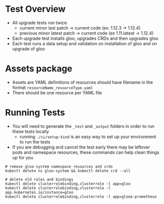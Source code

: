 # Test Overview 
- All upgrade tests run twice. 
    - current minor last patch -> current code (ex: 1.12.3 -> 1.12.4)
    - previous minor latest patch -> current code (ex 1.11.latest -> 1.12.4)
- Each upgrade test installs gloo, upgrades CRDs and then upgrades gloo
- Each test runs a data setup and validation on installation of gloo and on upgrade of gloo

# Assets package 
- Assets are YAML definitions of resources should have filename in the format `resourceName_resourceType.yaml`
- There should be one resource per YAML file 

# Running Tests
- You will need to generate the `_test` and `_output` folders in order to run these tests locally
  - running `./ci/setup-kind` is an easy way to set up your environment to run the tests
- If you are debugging and cancel the test early there may be leftover pods and namespace resources, these commands can help clean things up for you
```
# remove gloo-system namespace resources and crds
kubectl delete ns gloo-system && kubectl delete crd --all

# delete old roles and bindings
kubectl delete clusterrolebinding,clusterrole -l app=gloo
kubectl delete clusterrolebinding,clusterrole -l app.kubernetes.io/instance=gloo
kubectl delete clusterrolebinding,clusterrole -l app=glooe-prometheus 
```

